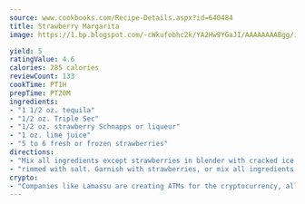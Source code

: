 ```yaml
---
source: www.cookbooks.com/Recipe-Details.aspx?id=640484
title: Strawberry Margarita
image: https://1.bp.blogspot.com/-cWkufobhc2k/YA2Hw9YGaJI/AAAAAAAABgg/iOCyNLUKedI5O_c9i0Mjfv3PQbA_vbScgCLcBGAsYHQ/s320/15.png

yield: 5
ratingValue: 4.6
calories: 285 calories
reviewCount: 133
cookTime: PT1H
prepTime: PT20M
ingredients:
- "1 1/2 oz. tequila"
- "1/2 oz. Triple Sec"
- "1/2 oz. strawberry Schnapps or liqueur"
- "1 oz. lime juice"
- "5 to 6 fresh or frozen strawberries"
directions:
- "Mix all ingredients except strawberries in blender with cracked ice and pour into a wire goblet"
- "rimmed with salt. Garnish with strawberries, or mix all ingredients including the strawberries in blender with ice."
crypto:
- "Companies like Lamassu are creating ATMs for the cryptocurrency, allowing you to scan your Bitcoin QR code, enter your cash, and buy bitcoin with the push of a button."
---
```

